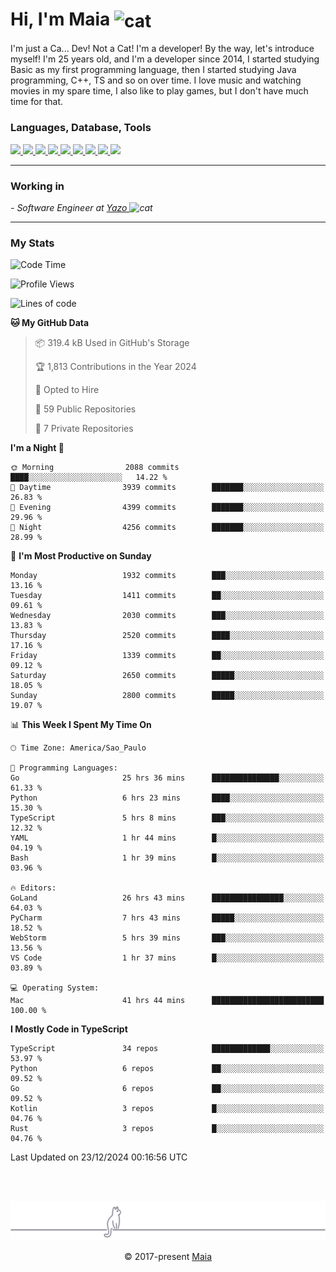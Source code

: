 <h1 align="left">Hi, I'm Maia 
<img src="https://emojis.slackmojis.com/emojis/images/1643509834/36299/black-cat.gif?1643509834" width="50" height="60" align="center"  alt="cat"/>
</h1>

I'm just a Ca... Dev! Not a Cat! I'm a developer! By the way, let's introduce myself!
I'm 25 years old, and I'm a developer since 2014, I started studying Basic as my first programming
language, then I started studying Java programming, C++, TS and so on over time.
I love music and watching movies in my spare time, I also like to play games, but I don't have much time for that.

<h3 align="left">Languages, Database, Tools</h3>
<p>
  <a href="https://www.typescriptlang.org">
    <img src="https://skillicons.dev/icons?i=ts" />
  </a>
  <a href="https://go.dev">
    <img src="https://skillicons.dev/icons?i=go" />
  </a>
  <a href="https://www.python.org">
    <img src="https://skillicons.dev/icons?i=python" />
  </a>
  <a href="https://gradle.org">
    <img src="https://skillicons.dev/icons?i=gradle" />
  </a>
  <a href="https://redis.io">
    <img src="https://skillicons.dev/icons?i=redis" />
  </a>
  <a href="https://www.mongodb.com">
    <img src="https://skillicons.dev/icons?i=mongodb" />
  </a>
  <a href="https://nodejs.org">
    <img src="https://skillicons.dev/icons?i=nodejs" />
  </a>
  <a href="https://www.javascript.com">
    <img src="https://skillicons.dev/icons?i=js" />
  </a>
  <a href="https://www.docker.com">
    <img src="https://skillicons.dev/icons?i=docker" />
  </a>
</p>

<hr/>

<h3>Working in</h3>

<p><em> - Software Engineer at <a href="[https://pdasolucoes.com.br](https://yazo.com.br/)">Yazo
</a><img src="https://media.giphy.com/media/WUlplcMpOCEmTGBtBW/giphy.gif" width="30" alt="cat"> 
</em></p>

<hr/>

### My Stats

<!--START_SECTION:waka-->
![Code Time](http://img.shields.io/badge/Code%20Time-5%2C005%20hrs%2052%20mins-blue)

![Profile Views](http://img.shields.io/badge/Profile%20Views-25-blue)

![Lines of code](https://img.shields.io/badge/From%20Hello%20World%20I%27ve%20Written-5.3%20million%20lines%20of%20code-blue)

**🐱 My GitHub Data** 

> 📦 319.4 kB Used in GitHub's Storage 
 > 
> 🏆 1,813 Contributions in the Year 2024
 > 
> 💼 Opted to Hire
 > 
> 📜 59 Public Repositories 
 > 
> 🔑 7 Private Repositories 
 > 
**I'm a Night 🦉** 

```text
🌞 Morning                2088 commits        ████░░░░░░░░░░░░░░░░░░░░░   14.22 % 
🌆 Daytime                3939 commits        ███████░░░░░░░░░░░░░░░░░░   26.83 % 
🌃 Evening                4399 commits        ███████░░░░░░░░░░░░░░░░░░   29.96 % 
🌙 Night                  4256 commits        ███████░░░░░░░░░░░░░░░░░░   28.99 % 
```
📅 **I'm Most Productive on Sunday** 

```text
Monday                   1932 commits        ███░░░░░░░░░░░░░░░░░░░░░░   13.16 % 
Tuesday                  1411 commits        ██░░░░░░░░░░░░░░░░░░░░░░░   09.61 % 
Wednesday                2030 commits        ███░░░░░░░░░░░░░░░░░░░░░░   13.83 % 
Thursday                 2520 commits        ████░░░░░░░░░░░░░░░░░░░░░   17.16 % 
Friday                   1339 commits        ██░░░░░░░░░░░░░░░░░░░░░░░   09.12 % 
Saturday                 2650 commits        █████░░░░░░░░░░░░░░░░░░░░   18.05 % 
Sunday                   2800 commits        █████░░░░░░░░░░░░░░░░░░░░   19.07 % 
```


📊 **This Week I Spent My Time On** 

```text
🕑︎ Time Zone: America/Sao_Paulo

💬 Programming Languages: 
Go                       25 hrs 36 mins      ███████████████░░░░░░░░░░   61.33 % 
Python                   6 hrs 23 mins       ████░░░░░░░░░░░░░░░░░░░░░   15.30 % 
TypeScript               5 hrs 8 mins        ███░░░░░░░░░░░░░░░░░░░░░░   12.32 % 
YAML                     1 hr 44 mins        █░░░░░░░░░░░░░░░░░░░░░░░░   04.19 % 
Bash                     1 hr 39 mins        █░░░░░░░░░░░░░░░░░░░░░░░░   03.96 % 

🔥 Editors: 
GoLand                   26 hrs 43 mins      ████████████████░░░░░░░░░   64.03 % 
PyCharm                  7 hrs 43 mins       █████░░░░░░░░░░░░░░░░░░░░   18.52 % 
WebStorm                 5 hrs 39 mins       ███░░░░░░░░░░░░░░░░░░░░░░   13.56 % 
VS Code                  1 hr 37 mins        █░░░░░░░░░░░░░░░░░░░░░░░░   03.89 % 

💻 Operating System: 
Mac                      41 hrs 44 mins      █████████████████████████   100.00 % 
```

**I Mostly Code in TypeScript** 

```text
TypeScript               34 repos            █████████████░░░░░░░░░░░░   53.97 % 
Python                   6 repos             ██░░░░░░░░░░░░░░░░░░░░░░░   09.52 % 
Go                       6 repos             ██░░░░░░░░░░░░░░░░░░░░░░░   09.52 % 
Kotlin                   3 repos             █░░░░░░░░░░░░░░░░░░░░░░░░   04.76 % 
Rust                     3 repos             █░░░░░░░░░░░░░░░░░░░░░░░░   04.76 % 
```




 Last Updated on 23/12/2024 00:16:56 UTC
<!--END_SECTION:waka-->


<br/>
<br/>

<p align="center"><img src="https://raw.githubusercontent.com/gabrielmaialva33/gabrielmaialva33/master/assets/gray0_ctp_on_line.svg?sanitize=true" /></p>
<p align="center">&copy; 2017-present <a href="https://github.com/gabrielmaialva33/" target="_blank">Maia</a>
